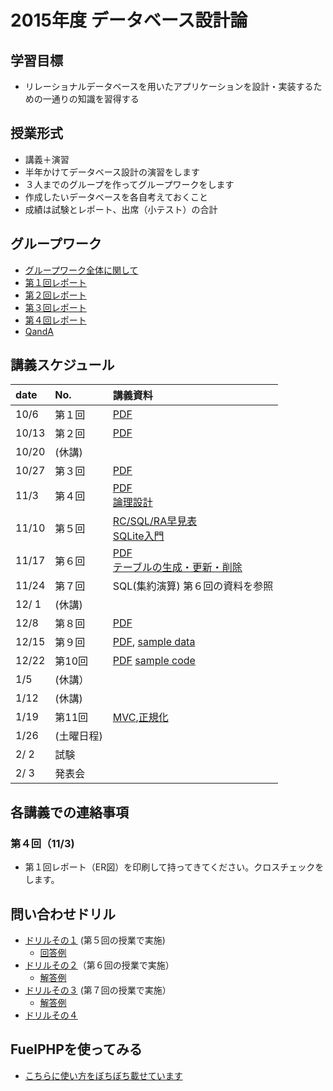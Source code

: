 2015年度 データベース設計論
====

## 学習目標
* リレーショナルデータベースを用いたアプリケーションを設計・実装するための一通りの知識を習得する

## 授業形式
* 講義＋演習
* 半年かけてデータベース設計の演習をします
 * ３人までのグループを作ってグループワークをします
 * 作成したいデータベースを各自考えておくこと
* 成績は試験とレポート、出席（小テスト）の合計

## グループワーク
* [グループワーク全体に関して](groupwork.md)
* [第１回レポート](report_no1.md)
* [第２回レポート](report_no2.md)
* [第３回レポート](report_no3.md)
* [第４回レポート](report_no4.md)
* [QandA](QandA_for_groupwork.md)

## 講義スケジュール

| date  | No. | 講義資料 |
|:------|:----|:--------|
| 10/6  | 第１回 |[PDF](pdf/1st.pdf)|
| 10/13 | 第２回 |[PDF](pdf/2nd.pdf) |
| 10/20 | (休講) | |
| 10/27 | 第３回 |[PDF](pdf/3rd.pdf) |
| 11/3 | 第４回 | [PDF](pdf/4th.pdf) <br> [論理設計](pdf/logical_design.pdf)|
| 11/10 | 第５回 |[RC/SQL/RA早見表](pdf/RC_SQL_RA_part1.pdf) <br> [SQLite入門](pdf/SQLite.pdf)|
| 11/17 | 第６回 |[PDF](pdf/5th.pdf)<br>[テーブルの生成・更新・削除](pdf/create_delete_update_sql.pdf) |
| 11/24 | 第７回 | SQL(集約演算) 第６回の資料を参照|
| 12/ 1 | (休講) | |
| 12/8 | 第８回 | [PDF](pdf/8th.pdf)|
| 12/15 | 第９回 | [PDF](pdf/9th.pdf), [sample data](sample.sql)|
| 12/22 | 第10回 | [PDF](pdf/10th.pdf) [sample code](samples.tar.gz)|
|  1/5  | (休講）| |
|  1/12 | (休講) | |
|  1/19 | 第11回|[MVC](pdf/mvc.pdf),[正規化](pdf/normalization.pdf) |
|  1/26 | (土曜日程) | |
|  2/ 2 | 試験 | |
|  2/ 3 | 発表会 | |

## 各講義での連絡事項

### 第４回（11/3)
 * 第１回レポート（ER図）を印刷して持ってきてください。クロスチェックをします。

## 問い合わせドリル
* [ドリルその１](query_drill_1.md) (第５回の授業で実施)
  * [回答例](pdf/4th_answers.pdf)
* [ドリルその２](query_drill_2.md)（第６回の授業で実施）
  * [解答例](pdf/5th_answers.pdf)
* [ドリルその３](query_drill_3.md) (第７回の授業で実施）
  * [解答例](pdf/6th_answers.pdf)
* [ドリルその４](pdf/8th_questions.pdf)

## FuelPHPを使ってみる
* [こちらに使い方をぼちぼち載せています](fuelphp/README.md)
